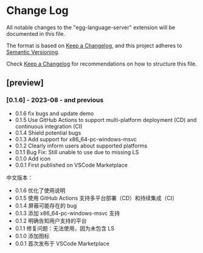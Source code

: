 # Change Log

All notable changes to the "egg-language-server" extension will be documented in this file.


The format is based on [Keep a Changelog](https://keepachangelog.com/en/1.0.0/),
and this project adheres to [Semantic Versioning](https://semver.org/spec/v2.0.0.html).

Check [Keep a Changelog](http://keepachangelog.com/) for recommendations on how to structure this file.

## [preview]

### [0.1.6] - 2023-08 - and previous

- 0.1.6 fix bugs and update demo
- 0.1.5 Use GitHub Actions to support multi-platform deployment (CD) and continuous integration (CI)
- 0.1.4 Shield potential bugs
- 0.1.3 Add support for x86_64-pc-windows-msvc
- 0.1.2 Clearly inform users about supported platforms
- 0.1.1 Bug Fix: Still unable to use due to missing LS
- 0.1.0 Add icon
- 0.0.1 First published on VSCode Marketplace

中文版本：

- 0.1.6 优化了使用说明
- 0.1.5 使用 GitHub Actions 支持多平台部署（CD）和持续集成（CI）
- 0.1.4 屏蔽可能存在的 bug
- 0.1.3 添加 x86_64-pc-windows-msvc 支持
- 0.1.2 明确告知用户支持的平台
- 0.1.1 修复问题：无法使用，因为未包含 LS
- 0.1.0 添加图标
- 0.0.1 首次发布于 VSCode Marketplace
